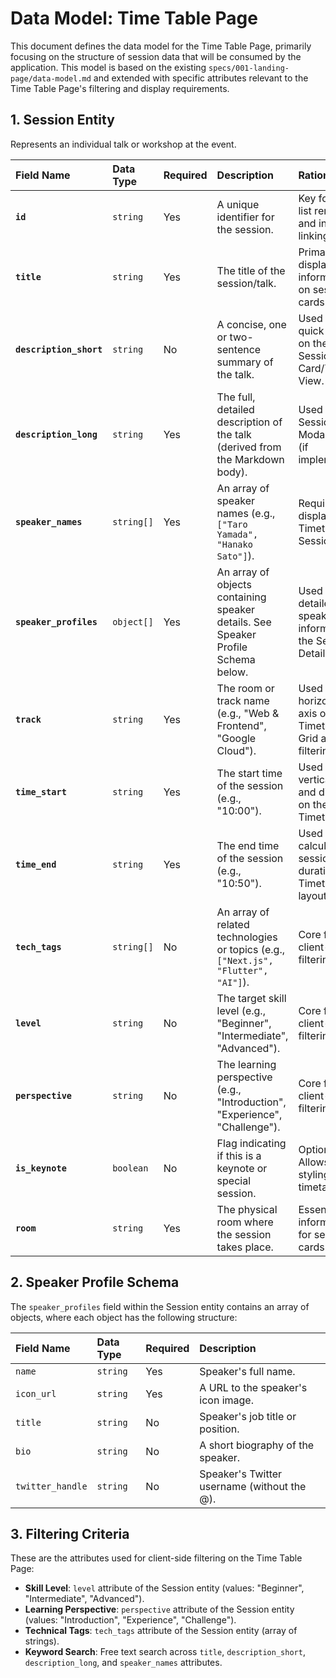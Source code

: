 # Data Model: Time Table Page

This document defines the data model for the Time Table Page, primarily focusing on the structure of session data that will be consumed by the application. This model is based on the existing `specs/001-landing-page/data-model.md` and extended with specific attributes relevant to the Time Table Page's filtering and display requirements.

## 1. Session Entity

Represents an individual talk or workshop at the event.

| Field Name              | Data Type  | Required | Description                                                                        | Rationale                                                              |
| :---------------------- | :--------- | :------- | :--------------------------------------------------------------------------------- | :--------------------------------------------------------------------- |
| **`id`**                | `string`   | Yes      | A unique identifier for the session.                                               | Key for React list rendering and internal linking.                     |
| **`title`**             | `string`   | Yes      | The title of the session/talk.                                                     | Primary display information on session cards.                          |
| **`description_short`** | `string`   | No       | A concise, one or two-sentence summary of the talk.                                | Used for quick display on the Session Card/Tile View.                  |
| **`description_long`**  | `string`   | Yes      | The full, detailed description of the talk (derived from the Markdown body).       | Used in the Session Detail Modal/Page (if implemented).                |
| **`speaker_names`**     | `string[]` | Yes      | An array of speaker names (e.g., `["Taro Yamada", "Hanako Sato"]`).                | Required for display on the Timetable and Session Card.                |
| **`speaker_profiles`**  | `object[]` | Yes      | An array of objects containing speaker details. See Speaker Profile Schema below.  | Used for the detailed speaker information in the Session Detail Modal. |
| **`track`**             | `string`   | Yes      | The room or track name (e.g., "Web & Frontend", "Google Cloud").                   | Used for the horizontal axis of the Timetable Grid and filtering.      |
| **`time_start`**        | `string`   | Yes      | The start time of the session (e.g., "10:00").                                     | Used for the vertical axis and display on the Timetable.               |
| **`time_end`**          | `string`   | Yes      | The end time of the session (e.g., "10:50").                                       | Used for calculating session duration and Timetable layout.            |
| **`tech_tags`**         | `string[]` | No       | An array of related technologies or topics (e.g., `["Next.js", "Flutter", "AI"]`). | Core field for client-side filtering.                                  |
| **`level`**             | `string`   | No       | The target skill level (e.g., "Beginner", "Intermediate", "Advanced").             | Core field for client-side filtering.                                  |
| **`perspective`**       | `string`   | No       | The learning perspective (e.g., "Introduction", "Experience", "Challenge").        | Core field for client-side filtering.                                  |
| **`is_keynote`**        | `boolean`  | No       | Flag indicating if this is a keynote or special session.                           | Optional: Allows special styling on the timetable.                     |
| **`room`**              | `string`   | Yes      | The physical room where the session takes place.                                   | Essential information for session cards (FR3.5).                       |

## 2. Speaker Profile Schema

The `speaker_profiles` field within the Session entity contains an array of objects, where each object has the following structure:

| Field Name       | Data Type | Required | Description                                 |
| :--------------- | :-------- | :------- | :------------------------------------------ |
| `name`           | `string`  | Yes      | Speaker's full name.                        |
| `icon_url`       | `string`  | Yes      | A URL to the speaker's icon image.          |
| `title`          | `string`  | No       | Speaker's job title or position.            |
| `bio`            | `string`  | No       | A short biography of the speaker.           |
| `twitter_handle` | `string`  | No       | Speaker's Twitter username (without the @). |

## 3. Filtering Criteria

These are the attributes used for client-side filtering on the Time Table Page:

- **Skill Level**: `level` attribute of the Session entity (values: "Beginner", "Intermediate", "Advanced").
- **Learning Perspective**: `perspective` attribute of the Session entity (values: "Introduction", "Experience", "Challenge").
- **Technical Tags**: `tech_tags` attribute of the Session entity (array of strings).
- **Keyword Search**: Free text search across `title`, `description_short`, `description_long`, and `speaker_names` attributes.
